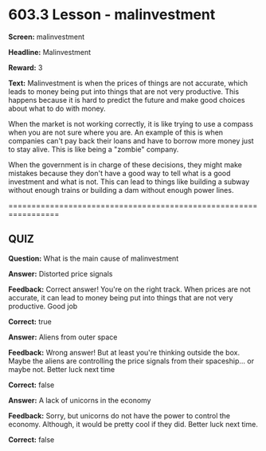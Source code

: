 # 603.3 Lesson - malinvestment

**Screen:** malinvestment

**Headline:** Malinvestment

**Reward:** 3

**Text:** Malinvestment is when the prices of things are not accurate, which leads to money being put into things that are not very productive. This happens because it is hard to predict the future and make good choices about what to do with money.

When the market is not working correctly, it is like trying to use a compass when you are not sure where you are. An example of this is when companies can&#x27;t pay back their loans and have to borrow more money just to stay alive. This is like being a &quot;zombie&quot; company.

When the government is in charge of these decisions, they might make mistakes because they don&#x27;t have a good way to tell what is a good investment and what is not. This can lead to things like building a subway without enough trains or building a dam without enough power lines.


=================================================================

## QUIZ

**Question:** What is the main cause of malinvestment


**Answer:** Distorted price signals

**Feedback:** Correct answer! You&#x27;re on the right track. When prices are not accurate, it can lead to money being put into things that are not very productive. Good job

**Correct:** true

**Answer:** Aliens from outer space

**Feedback:** Wrong answer! But at least you&#x27;re thinking outside the box. Maybe the aliens are controlling the price signals from their spaceship... or maybe not. Better luck next time

**Correct:** false

**Answer:** A lack of unicorns in the economy

**Feedback:** Sorry, but unicorns do not have the power to control the economy. Although, it would be pretty cool if they did. Better luck next time.

**Correct:** false


<figure><img src="../.gitbook/assets/603-03.png" alt=""><figcaption></figcaption></figure>

